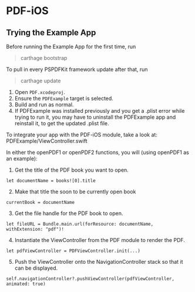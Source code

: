 # PDF-iOS

## Trying the Example App

Before running the Example App for the first time, run
> carthage bootstrap

To pull in every PSPDFKit framework update after that, run
> carthage update

1. Open `PDF.xcodeproj`.
2. Ensure the `PDFExample` target is selected.
3. Build and run as normal.
4. If PDFExample was installed previously and you get a .plist error while trying to run it, you may have to uninstall the PDFExample app and reinstall it, to get the updated .plist file.

To integrate your app with the PDF-iOS module, take a look at:
PDFExample/ViewController.swift

In either the openPDF1 or openPDF2 functions, you will
(using openPDF1 as an example):

1. Get the title of the PDF book you want to open.

`let documentName = books![0].title`

2. Make that title the soon to be currently open book

`currentBook = documentName`

3. Get the file handle for the PDF book to open.

`let fileURL = Bundle.main.url(forResource: documentName, withExtension: "pdf")!`

4. Instantiate the ViewController from the PDF module to render the PDF.

`let pdfViewController = PDFViewController.init(...)`

5. Push the ViewController onto the NavigationController stack so that it can be displayed.

`self.navigationController?.pushViewController(pdfViewController, animated: true)`


